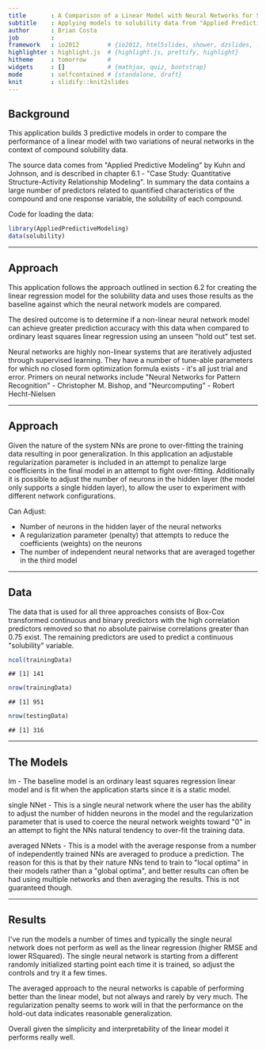```yaml
---
title       : A Comparison of a Linear Model with Neural Networks for Solubility Data
subtitle    : Applying models to solubility data from "Applied Predictive Modeling"
author      : Brian Costa
job         : 
framework   : io2012        # {io2012, html5slides, shower, dzslides, ...}
highlighter : highlight.js  # {highlight.js, prettify, highlight}
hitheme     : tomorrow      # 
widgets     : []            # {mathjax, quiz, bootstrap}
mode        : selfcontained # {standalone, draft}
knit        : slidify::knit2slides
---
```


## Background

This application builds 3 predictive models in order to compare the performance of a linear model with two variations of neural networks in the context of compound solubility data.

The source data comes from "Applied Predictive Modeling" by Kuhn and Johnson, and is described in chapter 6.1 - "Case Study: Quantitative Structure-Activity Relationship Modeling". In summary the data contains a large number of predictors related to quantified characteristics of the compound and one response variable, the solubility of each compound.

Code for loading the data:



```r
library(AppliedPredictiveModeling)
data(solubility)
```

---

## Approach

This application follows the approach outlined in section 6.2 for creating the linear regression model for the solubility data and uses those results as the baseline against which the neural network models are compared.

The desired outcome is to determine if a non-linear neural network model can achieve greater prediction accuracy with this data when compared to ordinary least squares linear regression using an unseen "hold out" test set.

Neural networks are highly non-linear systems that are iteratively adjusted through supervised learning.  They have a number of tune-able parameters for which no closed form optimization formula exists - it's all just trial and error.  Primers on neural networks include "Neural Networks for Pattern Recognition" - Christopher M. Bishop, and "Neurcomputing" - Robert Hecht-Nielsen

---

## Approach

Given the nature of the system NNs are prone to over-fitting the training data resulting in poor generalization.  In this application an adjustable regularization parameter is included in an attempt to penalize large coefficients in the final model in an attempt to fight over-fitting.  Additionally it is possible to adjust the number of neurons in the hidden layer (the model only supports a single hidden layer), to allow the user to experiment with different network configurations.

Can Adjust:

- Number of neurons in the hidden layer of the neural networks
- A regularization parameter (penalty) that attempts to reduce the coefficients (weights) on the neurons
- The number of independent neural networks that are averaged together in the third model 

---

## Data

The data that is used for all three approaches consists of Box-Cox transformed continuous and binary predictors with the high correlation predictors removed so that no absolute pairwise correlations greater than 0.75 exist.  The remaining predictors are used to predict a continuous "solubility" variable.


```r
ncol(trainingData)
```

```
## [1] 141
```

```r
nrow(trainingData)
```

```
## [1] 951
```


```r
nrow(testingData)
```

```
## [1] 316
```

---

## The Models

lm - The baseline model is an ordinary least squares regression linear model and is fit when the application starts since it is a static model.

single NNet - This is a single neural network where the user has the ability to adjust the number of hidden neurons in the model and the regularization parameter that is used to coerce the neural network weights toward "0" in an attempt to fight the NNs natural tendency to over-fit the training data.

averaged NNets - This is a model with the average response from a number of independently trained NNs are averaged to produce a prediction.  The reason for this is that by their nature NNs tend to train to "local optima" in their models rather than a "global optima", and better results can often be had using multiple networks and then averaging the results.  This is not guaranteed though.




---
## Results

I've run the models a number of times and typically the single neural network does not perform as well as the linear regression (higher RMSE and lower RSquared).  The single neural network is starting from a different randomly initialized starting point each time it is trained, so adjust the controls and try it a few times.

The averaged approach to the neural networks is capable of performing better than the linear model, but not always and rarely by very much.  The regularization penalty seems to work will in that the performance on the hold-out data indicates reasonable generalization.

Overall given the simplicity and interpretability of the linear model it performs really well.


